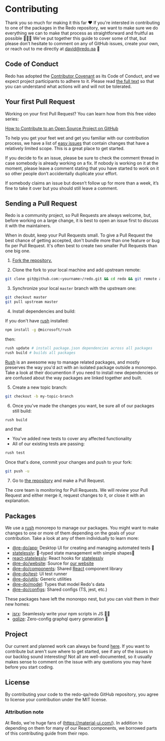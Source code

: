# Contributing

Thank you so much for making it this far ❤️ If you're intersted in contributing to one of the packages in the Redo repository, we want to make sure we do everything we can to make that process as straightforward and fruitful as possible 🍍🍐🥝 We've put together this guide to cover some of that, but please don't hesitate to comment on any of GitHub issues, create your own, or reach out to me directly at david@redo.qa 🍾

## Code of Conduct

Redo has adopted the [Contributor Covenant](https://www.contributor-covenant.org/) as its Code of Conduct, and we expect project participants to adhere to it.
Please read [the full text](/CODE_OF_CONDUCT.md) so that you can understand what actions will and will not be tolerated.

## Your first Pull Request

Working on your first Pull Request? You can learn how from this free video series:

[How to Contribute to an Open Source Project on GitHub](https://egghead.io/courses/how-to-contribute-to-an-open-source-project-on-github)

To help you get your feet wet and get you familiar with our contribution process, we have a list of [easy issues](https://github.com/redo-qa/redo/issues?q=is:open+is:issue+label:"easy") that contain changes that have a relatively limited scope. This is a great place to get started.

If you decide to fix an issue, please be sure to check the comment thread in case somebody is already working on a fix. If nobody is working on it at the moment, please leave a comment stating that you have started to work on it so other people don’t accidentally duplicate your effort.

If somebody claims an issue but doesn’t follow up for more than a week, it’s fine to take it over but you should still leave a comment.

## Sending a Pull Request

Redo is a community project, so Pull Requests are always welcome, but, before working on a large change, it is best to open an issue first to discuss it with the maintainers.

When in doubt, keep your Pull Requests small. To give a Pull Request the best chance of getting accepted, don't bundle more than one feature or bug fix per Pull Request. It's often best to create two smaller Pull Requests than one big one.

1. [Fork the repository.](https://help.github.com/en/github/getting-started-with-github/fork-a-repo)

2. Clone the fork to your local machine and add upstream remote:

```sh
git clone git@github.com:<yourname>/redo.git && cd redo && git remote add upstream git@github.com:redo-qa/redo.git
```

3. Synchronize your local `master` branch with the upstream one:

```sh
git checkout master
git pull upstream master
```

4. Install dependencies and build:

If you don't have [rush](https://rushjs.io) installed:

```sh
npm install -g @microsoft/rush
```

then:

```sh
rush update # install package.json dependencies across all packages
rush build # builds all packages
```

[Rush](https://rushjs.io) is an awesome way to manage related packages, and mostly preserves the way you'd act with an isolated package outside a monorepo. Take a look at their documention if you need to install new dependencies or are confused about the way packages are linked together and built.

5. Create a new topic branch:

```sh
git checkout -b my-topic-branch
```

6. Once you've made the changes you want, be sure all of our packages still build:

```sh
rush build
```

and that

-   You've added new tests to cover any affected functionality
-   All of our existing tests are passing:

```sh
rush test
```

Once that's done, commit your changes and push to your fork:

```sh
git push -u
```

7. Go to [the repository](https://github.com/redo-qa/redo) and make a Pull Request.

The core team is monitoring for Pull Requests. We will review your Pull Request and either merge it, request changes to it, or close it with an explanation.

## Packages

We use a [rush](https://rushjs.io) monorepo to manage our packages. You might want to make changes to one or more of them depending on the goals of your contribution. Take a look at any of them individually to learn more:

-   [@re-do/app](/pkgs/app): Desktop UI for creating and managing automated tests 🤖
-   [statelessly](pkgs/statelessly): 💪-typed state management with simple shapes🔷
-   [react-statelessly](pkgs/react-statelessly): React hooks for [statelessly](pkgs/statelessly)
-   [@re-do/website](pkgs/website): Source for [our website](https://redo.qa)
-   [@re-do/components](pkgs/components): Shared [React](https://reactjs.org/) component library
-   [@re-do/test](pkgs/test): UI test runner
-   [@re-do/utils](pkgs/utils): Generic utilities
-   [@re-do/model](pkgs/model): Types that model Redo's data
-   [@re-do/configs](pkgs/recommended): Shared configs (TS, jest, etc.)

These packages have left the monorepo nest, but you can visit them in their new homes:

-   [jsrx](https://github.com/re-do/jsrx): Seamlessly write your npm scripts in JS 💊📜
-   [gqlize](pkgs/gqlize): Zero-config graphql query generation 🎁

## Project

Our current and planned work can always be found [here](https://github.com/redo-qa/redo/projects/1). If you want to contribute but aren't sure where to get started, see if any of the issues in our backlog sound interesting! Not all are well-documented, so it usually makes sense to comment on the issue with any questions you may have before you start coding.

## License

By contributing your code to the redo-qa/redo GitHub repository, you agree to license your contribution under the MIT license.

### Attribution note

At Redo, we're huge fans of (https://material-ui.com/). In addition to depending on them for many of our React components, we borrowed parts of this contributing guide from their repo.
